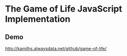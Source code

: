 # The Game of Life JavaScript Implementation

## Demo

http://kamilhs.alwaysdata.net/github/game-of-life/